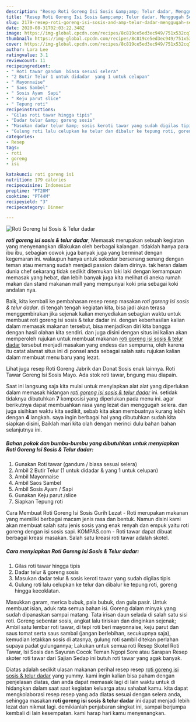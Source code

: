 ```yaml
---
description: "Resep Roti Goreng Isi Sosis &amp;amp; Telur dadar, Menggugah Selera"
title: "Resep Roti Goreng Isi Sosis &amp;amp; Telur dadar, Menggugah Selera"
slug: 2179-resep-roti-goreng-isi-sosis-and-amp-telur-dadar-menggugah-selera
date: 2020-08-31T02:03:22.348Z
image: https://img-global.cpcdn.com/recipes/8c819ce5ed3ec949/751x532cq70/roti-goreng-isi-sosis-telur-dadar-foto-resep-utama.jpg
thumbnail: https://img-global.cpcdn.com/recipes/8c819ce5ed3ec949/751x532cq70/roti-goreng-isi-sosis-telur-dadar-foto-resep-utama.jpg
cover: https://img-global.cpcdn.com/recipes/8c819ce5ed3ec949/751x532cq70/roti-goreng-isi-sosis-telur-dadar-foto-resep-utama.jpg
author: Lora Lee
ratingvalue: 3.1
reviewcount: 11
recipeingredient:
- " Roti tawar gandum  biasa sesuai selera"
- "2 Butir Telur 1 untuk didadar  yang 1 untuk celupan"
- " Mayonnaise"
- " Saos Sambel"
- " Sosis Ayam  Sapi"
- " Keju parut slice"
- " Tepung roti"
recipeinstructions:
- "Gilas roti tawar hingga tipis"
- "Dadar telur &amp; goreng sosis"
- "Masukan dadar telur &amp; sosis keroti tawar yang sudah digilas tipis"
- "Gulung roti lalu celupkan ke telur dan dibalur ke tepung roti, goreng hingga kecoklatan."
categories:
- Resep
tags:
- roti
- goreng
- isi

katakunci: roti goreng isi 
nutrition: 179 calories
recipecuisine: Indonesian
preptime: "PT20M"
cooktime: "PT44M"
recipeyield: "3"
recipecategory: Dinner

---
```



![Roti Goreng Isi Sosis &amp; Telur dadar](https://img-global.cpcdn.com/recipes/8c819ce5ed3ec949/751x532cq70/roti-goreng-isi-sosis-telur-dadar-foto-resep-utama.jpg)

<b><i>roti goreng isi sosis &amp; telur dadar</i></b>, Memasak merupakan sebuah kegiatan yang menyenangkan dilakukan oleh berbagai kalangan. tidaklah hanya para ibu ibu, sebagian cowok juga banyak juga yang berminat dengan kegemaran ini. walaupun hanya untuk sekedar bersenang senang dengan teman atau memang sudah menjadi passion dalam dirinya. tak heran dalam dunia chef sekarang tidak sedikit ditemukan laki laki dengan kemampuan memasak yang hebat, dan lebih banyak juga kita melihat di aneka rumah makan dan stand makanan mall yang mempunyai koki pria sebagai koki andalan nya.

Baik, kita kembali ke pembahasan resep resep masakan <i>roti goreng isi sosis &amp; telur dadar</i>. di tengah tengah kegiatan kita, bisa jadi akan terasa menggembirakan jika sejenak kalian menyediakan sebagian waktu untuk membuat roti goreng isi sosis &amp; telur dadar ini. dengan keberhasilan kalian dalam memasak makanan tersebut, bisa menjadikan diri kita bangga dengan hasil olahan kita sendiri. dan juga disini dengan situs ini kalian akan memperoleh rujukan untuk membuat makanan <u>roti goreng isi sosis &amp; telur dadar</u> tersebut menjadi masakan yang endess dan sempurna, oleh karena itu catat alamat situs ini di ponsel anda sebagai salah satu rujukan kalian dalam membuat menu baru yang lezat.

Lihat juga resep Roti Goreng Jabrik dan Donat Sosis enak lainnya. Roti Tawar Goreng Isi Sosis Mayo. Ada stok roti tawar, bngung mau diapain.


Saat ini langsung saja kita mulai untuk menyiapkan alat alat yang diperlukan dalam memasak hidangan <u><i>roti goreng isi sosis &amp; telur dadar</i></u> ini. setidak tidaknya dibutuhkan <b>7</b> komposisi yang diperlukan pada menu ini. agar berikutnya dapat membuahkan rasa yang lezat dan menggugah selera. dan juga sisihkan waktu kita sedikit, sebab kita akan membuatnya kurang lebih dengan <b>4</b> langkah. saya ingin berbagai hal yang dibutuhkan sudah kita siapkan disini, Baiklah mari kita olah dengan merinci dulu bahan bahan selanjutnya ini.

<!--inarticleads1-->

##### Bahan pokok dan bumbu-bumbu yang dibutuhkan untuk menyiapkan Roti Goreng Isi Sosis &amp; Telur dadar:

1. Gunakan  Roti tawar (gandum / biasa sesuai selera)
1. Ambil 2 Butir Telur (1 untuk didadar &amp; yang 1 untuk celupan)
1. Ambil  Mayonnaise
1. Ambil  Saos Sambel
1. Ambil  Sosis Ayam / Sapi
1. Gunakan  Keju parut /slice
1. Siapkan  Tepung roti


Cara Membuat Roti Goreng Isi Sosis Gurih Lezat - Roti merupakan makanan yang memiliki berbagai macam jenis rasa dan bentuk. Namun disini kami akan membuat salah satu jenis sosis yang enak renyah dan empuk yaitu roti goreng dengan isi sosis sapi. KOMPAS.com - Roti tawar dapat dibuat berbagai kreasi masakan. Salah satu kreasi roti tawar adalah skotel. 

<!--inarticleads2-->

##### Cara menyiapkan Roti Goreng Isi Sosis &amp; Telur dadar:

1. Gilas roti tawar hingga tipis
1. Dadar telur &amp; goreng sosis
1. Masukan dadar telur &amp; sosis keroti tawar yang sudah digilas tipis
1. Gulung roti lalu celupkan ke telur dan dibalur ke tepung roti, goreng hingga kecoklatan.


Masukkan garam, merica bubuk, pala bubuk, dan gula pasir. Untuk membuat isian, aduk rata semua bahan isi. Goreng dalam minyak yang sudah dipanaskan sampai matang. Tata irisan daun selada di salah satu sisi roti. Goreng sebentar sosis, angkat lalu tiriskan dan dinginkan sejenak; Ambil satu lembar roti tawar, di tepi roti beri mayonnaise, keju parut dan saus tomat serta saus sambal (jangan berlebihan, secukupnya saja), kemudian letakkan sosis di atasnya, gulung roti sambil ditekan perlahan supaya padat gulungannya; Lakukan untuk semua roti Resep Skotel Roti Tawar, Isi Sosis dan Sayuran Cocok Teman Ngopi Sore atau Sarapan Resep skoter roti tawar dari Sajian Sedap ini butuh roti tawar yang agak banyak. 

Diatas adalah sedikit ulasan makanan perihal resep resep <u>roti goreng isi sosis &amp; telur dadar</u> yang yummy. kami ingin kalian bisa paham dengan penjelasan diatas, dan anda dapat memasak lagi di lain waktu untuk di hidangkan dalam saat saat kegiatan keluarga atau sahabat kamu. kita dapat mengkolaborasi resep resep yang ada diatas sesuai dengan selera anda, sehingga masakan <b>roti goreng isi sosis &amp; telur dadar</b> ini dapat menjadi lebih lezat dan nikmat lagi. demikianlah penjabaran singkat ini, sampai berjumpa kembali di lain kesempatan. kami harap hari kamu menyenangkan.
